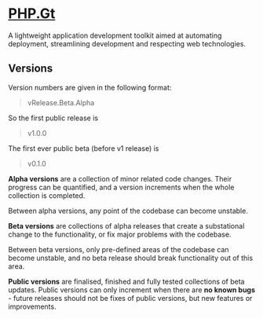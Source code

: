 [PHP.Gt](http://php.gt)
=======================
A lightweight application development toolkit aimed at automating deployment,
streamlining development and respecting web technologies.

Versions
--------
Version numbers are given in the following format:

> vRelease.Beta.Alpha

So the first public release is

> v1.0.0

The first ever public beta (before v1 release) is

> v0.1.0

**Alpha versions** are a collection of minor related code changes. Their
progress can be quantified, and a version increments when the whole
collection is completed.

Between alpha versions, any point of the codebase can become unstable.

**Beta versions** are collections of alpha releases that create a
substational change to the functionality, or fix major problems with the
codebase.

Between beta versions, only pre-defined areas of the codebase can become
unstable, and no beta release should break functionality out of this area.

**Public versions** are finalised, finished and fully tested collections of
beta updates. Public versions can only increment when there are **no known
bugs** - future releases should not be fixes of public versions, but new
features or improvements.
